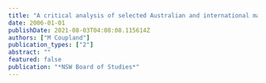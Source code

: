 ```yaml
---
title: "A critical analysis of selected Australian and international mathematics syllabuses for the post-compulsory years of secondary schooling"
date: 2006-01-01
publishDate: 2021-08-03T04:08:08.115614Z
authors: ["M Coupland"]
publication_types: ["2"]
abstract: ""
featured: false
publication: "*NSW Board of Studies*"
---
```


